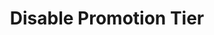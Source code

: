 ---
title: Disable Promotion Tier
type: endpoint
category: 639ba2628407100061f5faac
slug: disable-promotion-tier
parentDoc: 639ba2658407100061f5fab0
hidden: false
order: 7
---